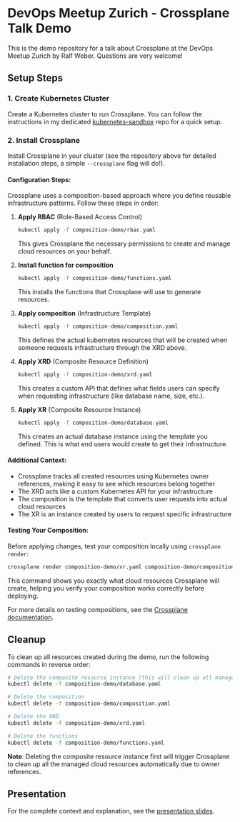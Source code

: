 # DevOps Meetup Zurich - Crossplane Talk Demo

This is the demo repository for a talk about Crossplane at the DevOps Meetup Zurich by Ralf Weber. Questions are very welcome!

## Setup Steps

### 1. Create Kubernetes Cluster
Create a Kubernetes cluster to run Crossplane. You can follow the instructions in my dedicated [kubernetes-sandbox](https://github.com/raweber42/kubernetes-sandbox) repo for a quick setup.

### 2. Install Crossplane
Install Crossplane in your cluster (see the repository above for detailed installation steps, a simple `--crossplane` flag will do!).

#### Configuration Steps:

Crossplane uses a composition-based approach where you define reusable infrastructure patterns. Follow these steps in order:

1. **Apply RBAC** (Role-Based Access Control)
    ```bash
    kubectl apply -f composition-demo/rbac.yaml
    ```
    This gives Crossplane the necessary permissions to create and manage cloud resources on your behalf.

2. **Install function for composition**
    ```bash
    kubectl apply -f composition-demo/functions.yaml
    ```
    This installs the functions that Crossplane will use to generate resources.

3. **Apply composition** (Infrastructure Template)
    ```bash
    kubectl apply -f composition-demo/composition.yaml
    ```
    This defines the actual kubernetes resources that will be created when someone requests infrastructure through the XRD above.

4. **Apply XRD** (Composite Resource Definition)
    ```bash
    kubectl apply -f composition-demo/xrd.yaml
    ```
    This creates a custom API that defines what fields users can specify when requesting infrastructure (like database name, size, etc.).

5. **Apply XR** (Composite Resource Instance)
    ```bash
    kubectl apply -f composition-demo/database.yaml
    ```
    This creates an actual database instance using the template you defined. This is what end users would create to get their infrastructure.

#### Additional Context:
- Crossplane tracks all created resources using Kubernetes owner references, making it easy to see which resources belong together
- The XRD acts like a custom Kubernetes API for your infrastructure
- The composition is the template that converts user requests into actual cloud resources
- The XR is an instance created by users to request specific infrastructure

#### Testing Your Composition:
Before applying changes, test your composition locally using `crossplane render`:

```bash
crossplane render composition-demo/xr.yaml composition-demo/composition.yaml composition-demo/functions.yaml > rendered_output.yaml
```

This command shows you exactly what cloud resources Crossplane will create, helping you verify your composition works correctly before deploying.

For more details on testing compositions, see the [Crossplane documentation](https://docs.crossplane.io/latest/composition/compositions/#test-a-composition).

## Cleanup

To clean up all resources created during the demo, run the following commands in reverse order:

```bash
# Delete the composite resource instance (this will clean up all managed resources)
kubectl delete -f composition-demo/database.yaml
```
```bash
# Delete the composition
kubectl delete -f composition-demo/composition.yaml
```
```bash
# Delete the XRD
kubectl delete -f composition-demo/xrd.yaml
```
```bash
# Delete the functions
kubectl delete -f composition-demo/functions.yaml
```

**Note**: Deleting the composite resource instance first will trigger Crossplane to clean up all the managed cloud resources automatically due to owner references.

## Presentation

For the complete context and explanation, see the [presentation slides](https://docs.google.com/presentation/d/1cIln1reF7z9UFrWj60vPK3z8jqmDStQsRh_CiEfGGXg/edit?usp=sharing).

